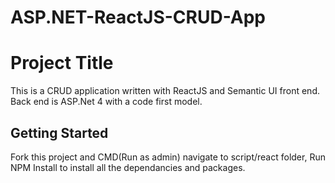 # ASP.NET-ReactJS-CRUD-App

# Project Title

This is a CRUD application written with ReactJS and Semantic UI front end. Back end is ASP.Net 4 with a code first model. 

## Getting Started

Fork this project and CMD(Run as admin) navigate to script/react folder, Run NPM Install to install all the dependancies and packages.
